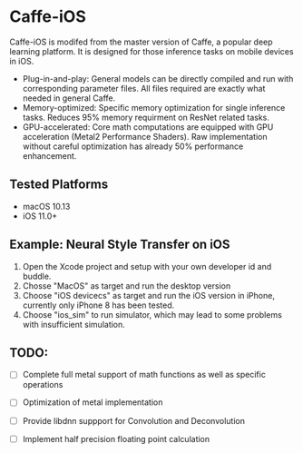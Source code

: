 # Caffe-iOS

Caffe-iOS is modifed from the master version of Caffe, a popular deep learning platform. It is designed for those inference tasks on mobile devices in iOS.

* Plug-in-and-play: General models can be directly compiled and run with corresponding parameter files. All files required are exactly what needed in general Caffe.
* Memory-optimized: Specific memory optimization for single inference tasks. Reduces 95% memory requirment on ResNet related tasks.
* GPU-accelerated: Core math computations are equipped with GPU acceleration (Metal2 Performance Shaders). Raw implementation without careful optimization has already 50% performance enhancement.


## Tested Platforms
* macOS 10.13
* iOS 11.0+

## Example: Neural Style Transfer on iOS
1. Open the Xcode project and setup with your own developer id and buddle.
2. Chosse "MacOS" as target and run the desktop version
3. Choose "iOS devicecs" as target and run the iOS version in iPhone, currently only iPhone 8 has been tested.
4. Choose "ios_sim" to run simulator, which may lead to some problems with insufficient simulation.

## TODO:
- [ ] Complete full metal support of math functions as well as specific operations
- [ ] Optimization of metal implementation
- [ ] Provide libdnn suppport for Convolution and Deconvolution
- [ ] Implement half precision floating point calculation





